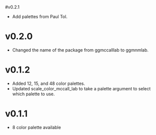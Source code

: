 #v0.2.1
* Add palettes from Paul Tol.

# v0.2.0
* Changed the name of the package from ggmccalllab to ggmnmlab.

# v0.1.2
* Added 12, 15, and 48 color palettes.
* Updated scale_color_mccall_lab to take a palette argument to select which 
  palette to use.

# v0.1.1
* 8 color palette available
